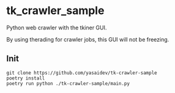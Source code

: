 # tk_crawler_sample
Python web crawler with the tkiner GUI.

By using therading for crawler jobs, this GUI will not be freezing.

## Init

```shell
git clone https://github.com/yasaidev/tk-crawler-sample
poetry install
poetry run python ./tk-crawler-sample/main.py
```
